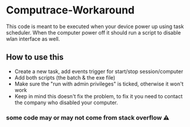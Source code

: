 # Computrace-Workaround
This code is meant to be executed when your device power up using task scheduler. When the computer power off it should run a script to disable wlan interface as well.

## How to use this
- Create a new task, add events trigger for start/stop session/computer
- Add both scripts (the batch & the exe file)
- Make sure the "run with admin privileges" is ticked, otherwise it won't work
- Keep in mind this doesn't fix the problem, to fix it you need to contact the company who disabled your computer.

### some code may or may not come from stack overflow ⚠️
